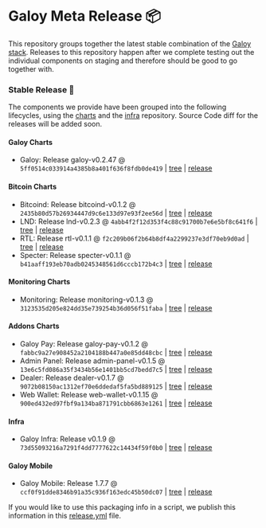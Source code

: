 # Galoy Meta Release 📦

This repository groups together the latest stable combination of the [Galoy stack](https://github.com/GaloyMoney/awesome-galoy#tech-components). 
Releases to this repository happen after we complete testing out the individual components on staging and therefore should be good to go together with.

### Stable Release 🎉

The components we provide have been grouped into the following lifecycles, using the [charts](https://github.com/GaloyMoney/charts) and the [infra](https://github.com/GaloyMoney/galoy-infra) repository. 
Source Code diff for the releases will be added soon.

#### Galoy Charts
- Galoy: Release galoy-v0.2.47 @ `5ff0514c033914a4385b8a401f636f8fdb0de419` | [tree](https://github.com/GaloyMoney/charts/tree/5ff0514c033914a4385b8a401f636f8fdb0de419/charts/galoy) | [release](https://github.com/GaloyMoney/charts/releases/tag/galoy-v0.2.47)

#### Bitcoin Charts
- Bitcoind: Release bitcoind-v0.1.2 @ `2435b80d57b26934447d9c6e133d97e93f2ee56d` | [tree](https://github.com/GaloyMoney/charts/tree/2435b80d57b26934447d9c6e133d97e93f2ee56d/charts/bitcoind) | [release](https://github.com/GaloyMoney/charts/releases/tag/bitcoind-v0.1.2)
- LND: Release lnd-v0.2.3 @ `4abb4f2f12d353f4c88c91700b7e6e5bf8c641f6` | [tree](https://github.com/GaloyMoney/charts/tree/4abb4f2f12d353f4c88c91700b7e6e5bf8c641f6/charts/lnd) | [release](https://github.com/GaloyMoney/charts/releases/tag/lnd-v0.2.3)
- RTL: Release rtl-v0.1.1 @ `f2c209b06f2b64b8df4a2299237e3df70eb9d0ad` | [tree](https://github.com/GaloyMoney/charts/tree/f2c209b06f2b64b8df4a2299237e3df70eb9d0ad/charts/rtl) | [release](https://github.com/GaloyMoney/charts/releases/tag/rtl-v0.1.1)
- Specter: Release specter-v0.1.1 @ `b41aaff193eb70adb0245348561d6cccb172b4c3` | [tree](https://github.com/GaloyMoney/charts/tree/b41aaff193eb70adb0245348561d6cccb172b4c3/charts/specter) | [release](https://github.com/GaloyMoney/charts/releases/tag/specter-v0.1.1)

#### Monitoring Charts
- Monitoring: Release monitoring-v0.1.3 @ `3123535d205e824dd35e739254b36d056f51faba` | [tree](https://github.com/GaloyMoney/charts/tree/3123535d205e824dd35e739254b36d056f51faba/charts/monitoring) | [release](https://github.com/GaloyMoney/charts/releases/tag/monitoring-v0.1.3)

#### Addons Charts
- Galoy Pay: Release galoy-pay-v0.1.2 @ `fabbc9a27e908452a2104188b447a0e85dd48cbc` | [tree](https://github.com/GaloyMoney/charts/tree/fabbc9a27e908452a2104188b447a0e85dd48cbc/charts/galoy-pay) | [release](https://github.com/GaloyMoney/charts/releases/tag/galoy-pay-v0.1.2)
- Admin Panel: Release admin-panel-v0.1.5 @ `13e6c5fd086a35f3434b56e1401bb5cd7bedd7c5` | [tree](https://github.com/GaloyMoney/charts/tree/13e6c5fd086a35f3434b56e1401bb5cd7bedd7c5/charts/admin-panel) | [release](https://github.com/GaloyMoney/charts/releases/tag/admin-panel-v0.1.5)
- Dealer: Release dealer-v0.1.7 @ `9072b08150ac1312ef70e6ddedaf5fa5bd889125` | [tree](https://github.com/GaloyMoney/charts/tree/9072b08150ac1312ef70e6ddedaf5fa5bd889125/charts/dealer) | [release](https://github.com/GaloyMoney/charts/releases/tag/dealer-v0.1.7)
- Web Wallet: Release web-wallet-v0.1.15 @ `900ed432ed97fbf9a134ba871791cbb6863e1261` | [tree](https://github.com/GaloyMoney/charts/tree/900ed432ed97fbf9a134ba871791cbb6863e1261/charts/web_wallet) | [release](https://github.com/GaloyMoney/charts/releases/tag/web-wallet-v0.1.15)

#### Infra

- Galoy Infra: Release v0.1.9 @ `73d55093216a7291f4dd7777622c14434f59f0b0` | [tree](https://github.com/GaloyMoney/galoy-infra/tree/73d55093216a7291f4dd7777622c14434f59f0b0) | [release](https://github.com/GaloyMoney/galoy-infra/releases/tag/v0.1.9)

#### Galoy Mobile

- Galoy Mobile: Release 1.7.7 @ `ccf0f91dde8346b91a35c936f163edc45b50dc07` | [tree](https://github.com/GaloyMoney/galoy-mobile/tree/ccf0f91dde8346b91a35c936f163edc45b50dc07) | [release](https://github.com/GaloyMoney/galoy-mobile/releases/tag/1.7.7)

If you would like to use this packaging info in a script, we publish this information in this [release.yml](./release.yml) file.
